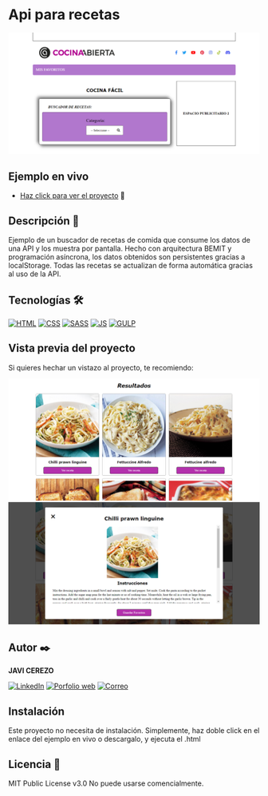 # Api para recetas
![Imagen del proyecto](https://raw.githubusercontent.com/javicerezo/api-recetas/master/src/assets/img/api-recetas.png)

## Ejemplo en vivo
- [Haz click para ver el proyecto](https://javicerezo.github.io/api-recetas/) 🚀

## Descripción 📑
Ejemplo de un buscador de recetas de comida que consume los datos de una API y los muestra por pantalla. Hecho con arquitectura BEMIT y programación asíncrona, los datos obtenidos son persistentes gracias a localStorage. Todas las recetas se actualizan de forma automática gracias al uso de la API.

## Tecnologías 🛠
<!-- Iconos sacados de y https://github.com/alexandresanlim/Badges4-README.md-Profile -->
[![HTML](https://img.shields.io/badge/HTML5-E34F26?style=for-the-badge&logo=html5&logoColor=white)](https://es.wikipedia.org/wiki/HTML5)
[![CSS](https://img.shields.io/badge/CSS3-1572B6?style=for-the-badge&logo=css3&logoColor=white)](https://es.wikipedia.org/wiki/CSS)
[![SASS](https://img.shields.io/badge/Sass-CC6699?style=for-the-badge&logo=sass&logoColor=white)](https://es.wikipedia.org/wiki/Sass)
[![JS](https://img.shields.io/badge/JavaScript-F7DF1E?style=for-the-badge&logo=javascript&logoColor=black)](https://es.wikipedia.org/wiki/JavaScript)
[![GULP](https://img.shields.io/badge/Gulp-CF4647?style=for-the-badge&logo=gulp&logoColor=white)](https://es.wikipedia.org/wiki/Gulp)

## Vista previa del proyecto
Si quieres hechar un vistazo al proyecto, te recomiendo:

![Captura del proyecto](https://raw.githubusercontent.com/javicerezo/api-recetas/master/src/assets/img/api-recetas-2.png)
![Captura del proyecto](https://raw.githubusercontent.com/javicerezo/api-recetas/master/src/assets/img/api-recetas-3.png)

## Autor ✒️
**JAVI CEREZO**

[![LinkedIn](https://img.shields.io/badge/LinkedIn-0077B5?style=for-the-badge&logo=linkedin&logoColor=white)](https://www.linkedin.com/in/javicerezo/)
[![Porfolio web](https://img.shields.io/badge/website-000000?style=for-the-badge&logo=About.me&logoColor=white)](https://javicerezo.netlify.app/)
[![Correo](https://img.shields.io/badge/Gmail-D14836?style=for-the-badge&logo=gmail&logoColor=white)](<mailto:jc.webmob@gmail.com>)

## Instalación 
Este proyecto no necesita de instalación. Simplemente, haz doble click en el enlace del ejemplo en vivo o descargalo, y ejecuta el .html
  
## Licencia 📄
MIT Public License v3.0
No puede usarse comencialmente.